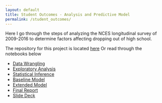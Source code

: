```yaml
---
layout: default
title: Student Outcomes - Analysis and Predictive Model
permalink: /student_outcomes/
---
```


Here I go through the steps of analyzing the NCES longitudinal survey of 2009-2016 to determine factors affecting dropping out of high school.

The repository for this project is located [here](https://github.com/cemalec/Data-Science-Porfolio/tree/master/Capstone%20ProjectOne)
Or read through the notebooks below

- [Data Wrangling](_portfolio/so_data_wrangling.md)
- [Exploratory Analysis](_portfolio/SO_EDA/so_eda.md)
- [Statistical Inference](_portfolio/so_statistical_inference.md)
- [Baseline Model](_portfolio/Baseline_Model/so_baseline.md)
- [Extended Model](_portfolio/Model_Extensions/so_model_extensions.md)
- [Final Report](_portfolio/Final_Paper.docx)
- [Slide Deck](_portfolio/Student_Outcomes.pptx)
